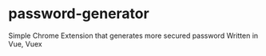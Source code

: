 # password-generator
Simple Chrome Extension that generates more secured password
Written in Vue, Vuex
